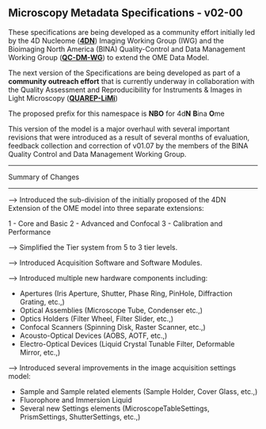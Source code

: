 Microscopy Metadata Specifications - v02-00
-------------------------------------------
These specifications are being developed as a community effort initially led by the 4D Nucleome ([**4DN**](https://www.4dnucleome.org/)) Imaging Working Group (IWG) and the Bioimaging North America (BINA) Quality-Control and Data Management Working Group ([**QC-DM-WG**](https://www.bioimagingna.org/qc-dm-wg)) to extend the OME Data Model.

The next version of the Specifications are being developed as part of a **community outreach effort** that is currently underway in collaboration with the Quality Assessment and Reproducibility for Instruments & Images in Light Microscopy ([**QUAREP-LiMi**](https://quarep.org/))

The proposed prefix for this namespace is **NBO** for 4d**N** **B**ina **O**me

This version of the model is a major overhaul with several important revisions that were introduced as a result of several months of evaluation, feedback collection and correction of v01.07 by the members of the BINA Quality Control and Data Management Working Group.

******************
Summary of Changes
******************

--> Introduced the sub-division of the initially proposed of the 4DN Extension of the OME model into three separate extensions:

1 - Core and Basic
2 - Advanced and Confocal
3 - Calibration and Performance

--> Simplified the Tier system from 5 to 3 tier levels.

--> Introduced Acquisition Software and Software Modules.

--> Introduced multiple new hardware components including:

- Apertures (Iris Aperture, Shutter, Phase Ring, PinHole, Diffraction Grating, etc.,)
- Optical Assemblies (Microscope Tube, Condenser etc.,)
- Optics Holders (Filter Wheel, Filter Slider, etc.,)
- Confocal Scanners (Spinning Disk, Raster Scanner, etc.,)
- Acousto-Optical Devices (AOBS, AOTF, etc.,)
- Electro-Optical Devices (Liquid Crystal Tunable Filter, Deformable Mirror, etc.,)

--> Introduced several improvements in the image acquisition settings model:

- Sample and Sample related elements (Sample Holder, Cover Glass, etc.,)
- Fluorophore and Immersion Liquid
- Several new Settings elements (MicroscopeTableSettings, PrismSettings, ShutterSettings, etc.,)
